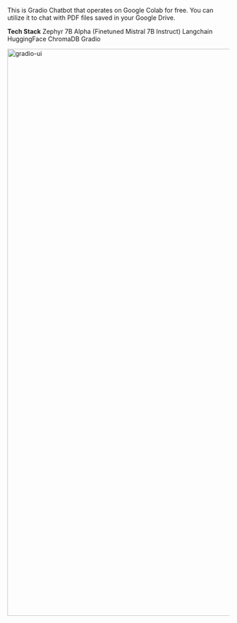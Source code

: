 This is Gradio Chatbot that operates on Google Colab for free. You can utilize it to chat with PDF files saved in your Google Drive.

**Tech Stack**
Zephyr 7B Alpha (Finetuned Mistral 7B Instruct)
Langchain
HuggingFace
ChromaDB
Gradio

<img width="1283" alt="gradio-ui" src="https://github.com/aigeek0x0/zephyr-7b-alpha-langchain-chatbot/assets/133686742/72a42fe5-3a35-44c1-a971-d5f6de6de11d">
